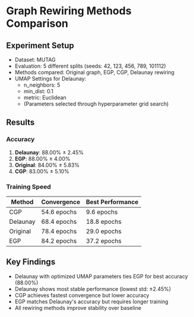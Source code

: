 # Graph Rewiring Methods Comparison

## Experiment Setup
- Dataset: MUTAG
- Evaluation: 5 different splits (seeds: 42, 123, 456, 789, 101112)
- Methods compared: Original graph, EGP, CGP, Delaunay rewiring
- UMAP Settings for Delaunay: 
  - n_neighbors: 5
  - min_dist: 0.1
  - metric: Euclidean
  - (Parameters selected through hyperparameter grid search)

## Results

### Accuracy
1. **Delaunay**: 88.00% ± 2.45%
1. **EGP**: 88.00% ± 4.00%
2. **Original**: 84.00% ± 5.83%
3. **CGP**: 83.00% ± 5.10%

### Training Speed
| Method   | Convergence | Best Performance |
|----------|-------------|------------------|
| CGP      | 54.6 epochs | 9.6 epochs      |
| Delaunay | 68.4 epochs | 18.8 epochs     |
| Original | 78.4 epochs | 29.0 epochs     |
| EGP      | 84.2 epochs | 37.2 epochs     |

## Key Findings
- Delaunay with optimized UMAP parameters ties EGP for best accuracy (88.00%)
- Delaunay shows most stable performance (lowest std: ±2.45%)
- CGP achieves fastest convergence but lower accuracy
- EGP matches Delaunay's accuracy but requires longer training
- All rewiring methods improve stability over baseline
